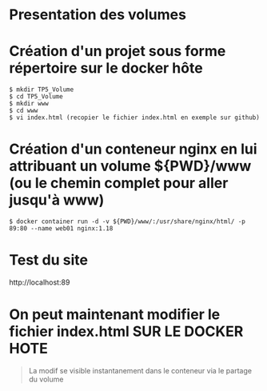 # Presentation des volumes

# Création d'un projet sous forme répertoire sur le docker hôte

```
$ mkdir TP5_Volume
$ cd TP5_Volume
$ mkdir www
$ cd www
$ vi index.html (recopier le fichier index.html en exemple sur github)
```

# Création d'un conteneur nginx en lui attribuant un volume ${PWD}/www (ou le chemin complet pour aller jusqu'à www)

```$ docker container run -d -v ${PWD}/www/:/usr/share/nginx/html/ -p 89:80 --name web01 nginx:1.18```

# Test du site 
http://localhost:89


# On peut maintenant modifier le fichier index.html SUR LE DOCKER HOTE
> La modif se visible instantanement dans le conteneur via le partage du volume
